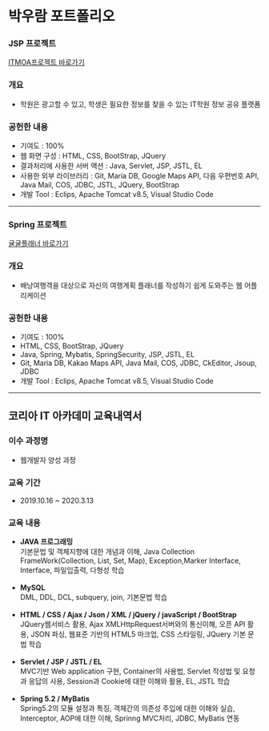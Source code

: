 박우람 포트폴리오
======================
<h3>JSP 프로젝트</h3>
<a href="https://github.com/gzgzg2/Project_itmoa">ITMOA프로젝트 바로가기</a>
<br>
<h3>개요</h3>
<ul>
<li>학원은 광고할 수 있고, 학생은 필요한 정보를 찾을 수 있는 IT학원 정보 공유 플랫폼</li></ul>
<h3>공헌한 내용</h3>
<ul>
<li>기여도 : 100%</li>
<li>웹 화면 구성 : HTML, CSS, BootStrap, JQuery</li>
<li>결과처리에 사용한 서버 액션 : Java, Servlet, JSP, JSTL, EL </li>
<li>사용한 외부 라이브러리 : Git, Maria DB, Google Maps API, 다음 우편번호 API, Java Mail, COS, JDBC, JSTL, JQuery, BootStrap</li>
<li>개발 Tool : Eclips, Apache Tomcat v8.5, Visual Studio Code</li>
</ul>
<hr>
<h3>Spring 프로젝트</h3>
<a href="https://github.com/gyo1227/MGB">귤귤플래너 바로가기</a>
<br>
<h3>개요</h3>
<ul>
<li>배낭여행객을 대상으로 자신의 여행계획 플래너를 작성하기 쉽게 도와주는 웹 어플리케이션</li></ul>
<h3>공헌한 내용</h3>
<ul>
<li>기여도 : 100%</li>
<li>HTML, CSS, BootStrap, JQuery</li>
<li>Java, Spring, Mybatis, SpringSecurity, JSP, JSTL, EL </li>
<li>Git, Maria DB, Kakao Maps API, Java Mail, COS, JDBC, CkEditor, Jsoup, JDBC</li>
<li>개발 Tool : Eclips, Apache Tomcat v8.5, Visual Studio Code</li>
</ul>
<hr>

코리아 IT 아카데미 교육내역서
---------------------------------
<h3>이수 과정명</h3>
<ul>
<li>웹개발자 양성 과정</li></ul>
<h3>교육 기간</h3>
<ul>
<li>2019.10.16 ~ 2020.3.13</li></ul>
<h3>교육 내용</h3>
<ul>
<li><b>JAVA 프로그래밍</b><br>기본문법 및 객체지향에 대한 개념과 이해, Java Collection FrameWork(Collection, List, Set, Map), Exception,Marker Interface, Interface, 파일입출력, 다형성 학습</li>
<br>
<li><b>MySQL</b><br>DML, DDL, DCL, subquery, join, 기본문법 학습</li>
<br>
<li><b>HTML / CSS / Ajax / Json / XML / jQuery / javaScript / BootStrap</b><br>JQuery웹서비스 활용, Ajax XMLHttpRequest서버와의 통신이해, 오픈 API 활용, JSON 파싱, 웹표준 기반의 HTML5 마크업, CSS 스타일링, JQuery 기본 문법 학습</li><br>
<li><b>Servlet / JSP / JSTL / EL</b><br>MVC기반 Web application 구현, Container의 사용법, Servlet 작성법 및 요청과 응답의 사용, Session과 Cookie에 대한 이해와 활용, EL, JSTL 학습</li><br>
<li><b>Spring 5.2 / MyBatis</b><br>Spring5.2의 모듈 설정과 특징, 객체간의 의존성 주입에 대한 이해와 실습,
Interceptor, AOP에 대한 이해, Sprinng MVC처리, JDBC, MyBatis 연동
</li><br>
</ul>
